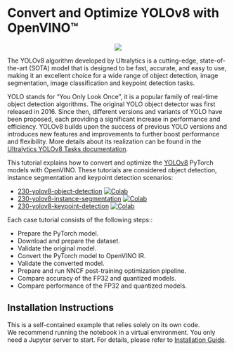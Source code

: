 # Convert and Optimize YOLOv8 with OpenVINO™

<p align="center">
    <img src="https://user-images.githubusercontent.com/29454499/212105105-f61c8aab-c1ff-40af-a33f-d0ed1fccc72e.png"/>
</p>

The YOLOv8 algorithm developed by Ultralytics is a cutting-edge, state-of-the-art (SOTA) model that is designed to be fast, accurate, and easy to use, making it an excellent choice for a wide range of object detection, image segmentation, image classification and keypoint detection tasks.

YOLO stands for “You Only Look Once”, it is a popular family of real-time object detection algorithms. The original YOLO object detector was first released in 2016. Since then, different versions and variants of YOLO have been proposed, each providing a significant increase in performance and efficiency. YOLOv8 builds upon the success of previous YOLO versions and introduces new features and improvements to further boost performance and flexibility. More details about its realization can be found in the [Ultralytics YOLOv8 Tasks documentation](https://docs.ultralytics.com/tasks/).


This tutorial explains how to convert and optimize the [YOLOv8](https://github.com/ultralytics/) PyTorch models with OpenVINO. These tutorials are considered object detection, instance segmentation and keypoint detection scenarios:

- [230-yolov8-object-detection](./230-yolov8-object-detection.ipynb) [![Colab](https://colab.research.google.com/assets/colab-badge.svg)](https://colab.research.google.com/github/openvinotoolkit/openvino_notebooks/blob/main/notebooks/230-yolov8-optimization/230-yolov8-object-detection.ipynb)
- [230-yolov8-instance-segmentation](./230-yolov8-instance-segmentation.ipynb) [![Colab](https://colab.research.google.com/assets/colab-badge.svg)](https://colab.research.google.com/github/openvinotoolkit/openvino_notebooks/blob/main/notebooks/230-yolov8-optimization/230-yolov8-instance-segmentation.ipynb)
- [230-yolov8-keypoint-detection](./230-yolov8-keypoint-detection.ipynb) [![Colab](https://colab.research.google.com/assets/colab-badge.svg)](https://colab.research.google.com/github/openvinotoolkit/openvino_notebooks/blob/main/notebooks/230-yolov8-optimization/230-yolov8-keypoint-detection.ipynb)


Each case tutorial consists of the following steps::
- Prepare the PyTorch model.
- Download and prepare the dataset.
- Validate the original model.
- Convert the PyTorch model to OpenVINO IR.
- Validate the converted model.
- Prepare and run NNCF post-training optimization pipeline.
- Compare accuracy of the FP32 and quantized models.
- Compare performance of the FP32 and quantized models.


## Installation Instructions

This is a self-contained example that relies solely on its own code.</br>
We recommend  running the notebook in a virtual environment. You only need a Jupyter server to start.
For details, please refer to [Installation Guide](../../README.md).
